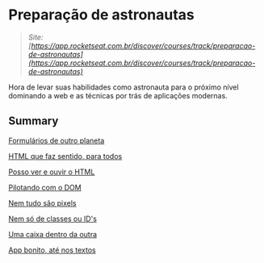 # Preparação de astronautas

> *Site: [https://app.rocketseat.com.br/discover/courses/track/preparacao-de-astronautas](https://app.rocketseat.com.br/discover/courses/track/preparacao-de-astronautas)*
> 

Hora de levar suas habilidades como astronauta para o próximo nível dominando a web e as técnicas por trás de aplicações modernas.

## Summary

[Formulários de outro planeta](Preparac%CC%A7a%CC%83o%20de%20astronautas%20cf30b37485a743048a726ffaa05a5945/Formula%CC%81rios%20de%20outro%20planeta%207336be0ad79b48a8a502b80e7efe6793.md)

[HTML que faz sentido, para todos](Preparac%CC%A7a%CC%83o%20de%20astronautas%20cf30b37485a743048a726ffaa05a5945/HTML%20que%20faz%20sentido,%20para%20todos%20471b3d62b51341ba8fcb7769d039a526.md)

[Posso ver e ouvir o HTML](Preparac%CC%A7a%CC%83o%20de%20astronautas%20cf30b37485a743048a726ffaa05a5945/Posso%20ver%20e%20ouvir%20o%20HTML%20def1f6f39f3c47a8b18a85f52b18381c.md)

[Pilotando com o DOM](Preparac%CC%A7a%CC%83o%20de%20astronautas%20cf30b37485a743048a726ffaa05a5945/Pilotando%20com%20o%20DOM%20e57cce922a584bab94d5143e0058d026.md)

[Nem tudo são pixels](Preparac%CC%A7a%CC%83o%20de%20astronautas%20cf30b37485a743048a726ffaa05a5945/Nem%20tudo%20sa%CC%83o%20pixels%20de20047d3d574e88b62c2276e43f97e9.md)

[Nem só de classes ou ID's](Preparac%CC%A7a%CC%83o%20de%20astronautas%20cf30b37485a743048a726ffaa05a5945/Nem%20so%CC%81%20de%20classes%20ou%20ID's%204c46db040ad74ff8b69a4983835e1007.md)

[Uma caixa dentro da outra](Preparac%CC%A7a%CC%83o%20de%20astronautas%20cf30b37485a743048a726ffaa05a5945/Uma%20caixa%20dentro%20da%20outra%209c24bbc471204d4a9ef7727d612f3d32.md)

[App bonito, até nos textos](Preparac%CC%A7a%CC%83o%20de%20astronautas%20cf30b37485a743048a726ffaa05a5945/App%20bonito,%20ate%CC%81%20nos%20textos%209e2da1efe4be4bb1beb599d13a6fc4c4.md)